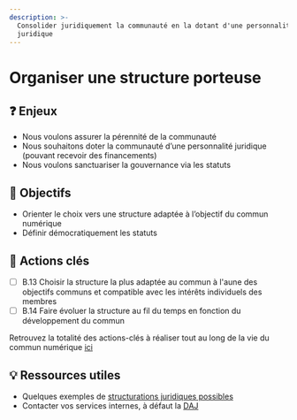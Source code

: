 ```yaml
---
description: >-
  Consolider juridiquement la communauté en la dotant d'une personnalité
  juridique
---
```


# Organiser une structure porteuse

## ❓ Enjeux

* Nous voulons assurer la pérennité de la communauté
* Nous souhaitons doter la communauté d’une personnalité juridique \(pouvant recevoir des financements\)
* Nous voulons sanctuariser la gouvernance via les statuts

## 🎯 Objectifs

* Orienter le choix vers une structure adaptée à l’objectif du commun numérique
* Définir démocratiquement les statuts

## 📑 Actions clés

* [ ] B.13 Choisir la structure la plus adaptée au commun à l'aune des objectifs communs et compatible avec les intérêts individuels des membres 
* [ ] B.14 Faire évoluer la structure au fil du temps en fonction du développement du commun

Retrouvez la totalité des actions-clés à réaliser tout au long de la vie du commun numérique [ici](../recapitulatif-des-actions-cles.md)

## 💡 Ressources utiles

* Quelques exemples de [structurations juridiques possibles](https://framagit.org/inno3/tutoriel-communs-numeriques/blob/master/ressources/Exemples_StructuresJuridiques_Communs.pdf)
* Contacter vos services internes, à défaut la [DAJ](https://www.economie.gouv.fr/apie/coordonnees) 

